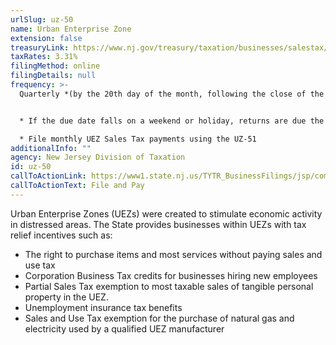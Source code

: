 ```yaml
---
urlSlug: uz-50
name: Urban Enterprise Zone
extension: false
treasuryLink: https://www.nj.gov/treasury/taxation/businesses/salestax/uez-over.shtml
taxRates: 3.31%
filingMethod: online
filingDetails: null
frequency: >-
  Quarterly *(by the 20th day of the month, following the close of the quarter)*


  * If the due date falls on a weekend or holiday, returns are due the following business day

  * File monthly UEZ Sales Tax payments using the UZ-51
additionalInfo: ""
agency: New Jersey Division of Taxation
id: uz-50
callToActionLink: https://www1.state.nj.us/TYTR_BusinessFilings/jsp/common/Login.jsp?taxcode=11
callToActionText: File and Pay
---
```


Urban Enterprise Zones (UEZs) were created to stimulate economic activity in distressed areas. The State provides businesses within UEZs with tax relief incentives such as:

- The right to purchase items and most services without paying sales and use tax
- Corporation Business Tax credits for businesses hiring new employees
- Partial Sales Tax exemption to most taxable sales of tangible personal property in the UEZ.
- Unemployment insurance tax benefits
- Sales and Use Tax exemption for the purchase of natural gas and electricity used by a qualified UEZ manufacturer
